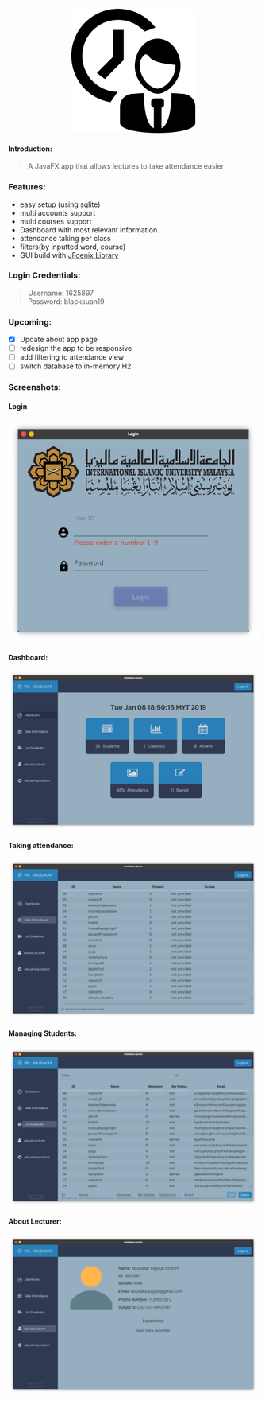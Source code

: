 <p align="center">
  <img width="250" height="250" src="https://raw.githubusercontent.com/Blacksuan19/Attendance-System/master/src/resources/window.png">
</p>

#### Introduction:

> A JavaFX app that allows lectures to take attendance easier

### Features:

- easy setup (using sqlite)
- multi accounts support
- multi courses support
- Dashboard with most relevant information
- attendance taking per class
- filters(by inputted word, course)
- GUI build with [JFoenix Library](https://github.com/jfoenixadmin/JFoenix)

### Login Credentials:

> Username: 1625897  
> Password: blacksuan19

### Upcoming:

- [x] Update about app page
- [ ] redesign the app to be responsive
- [ ] add filtering to attendance view
- [ ] switch database to in-memory H2

### Screenshots:

#### Login

<img src="https://raw.githubusercontent.com/Blacksuan19/Attendance-System/master/Screenshots/Screenshot_20190108_185001.png">

#### Dashboard:

<img src="https://raw.githubusercontent.com/Blacksuan19/Attendance-System/master/Screenshots/Screenshot_20190108_185025.png">

#### Taking attendance:

<img src="https://raw.githubusercontent.com/Blacksuan19/Attendance-System/master/Screenshots/Screenshot_20190108_185046.png">

#### Managing Students:

<img src="https://raw.githubusercontent.com/Blacksuan19/Attendance-System/master/Screenshots/Screenshot_20190108_185803.png">

#### About Lecturer:

<img src="https://raw.githubusercontent.com/Blacksuan19/Attendance-System/master/Screenshots/Screenshot_20190108_185925.png">
